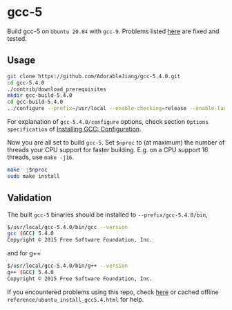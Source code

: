 # gcc-5

Build gcc-5 on `Ubuntu 20.04` with `gcc-9`. Problems listed [here](https://blog.csdn.net/tuibianhuaisheng/article/details/115399019) are fixed and tested.

## Usage

```bash
git clone https://github.com/AdorableJiang/gcc-5.4.0.git
cd gcc-5.4.0
./contrib/download_prerequisites
mkdir gcc-build-5.4.0
cd gcc-build-5.4.0
../configure --prefix=/usr/local --enable-checking=release --enable-languages=c,c++ --disable-multilib
```

For explanation of `gcc-5.4.0/configure` options, check section `Options specification` of [Installing GCC: Configuration](https://gcc.gnu.org/install/configure.html).

Now you are all set to build `gcc-5`. Set `$nproc` to (at maximum) the number of threads your CPU support for faster building. E.g. on a CPU support 16 threads, use `make -j16`.

```bash
make -j$nproc
sudo make install
```

## Validation

The built `gcc-5` binaries should be installed to `--prefix/gcc-5.4.0/bin`,

```bash
$/usr/local/gcc-5.4.0/bin/gcc --version
gcc (GCC) 5.4.0
Copyright © 2015 Free Software Foundation, Inc.
```

and for g++

```bash
$/usr/local/gcc-5.4.0/bin/g++ --version
g++ (GCC) 5.4.0
Copyright © 2015 Free Software Foundation, Inc.
```

If you encountered problems using this repo, check [here](https://blog.csdn.net/tuibianhuaisheng/article/details/115399019) or cached offline `reference/ubuntu_install_gcc5.4.html` for help.
